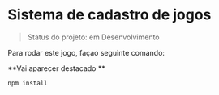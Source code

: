 <h1>Sistema de cadastro de jogos </h1>

> Status do projeto: em Desenvolvimento

Para rodar este jogo, façao seguinte comando:

**Vai aparecer destacado **

```
npm install
```
